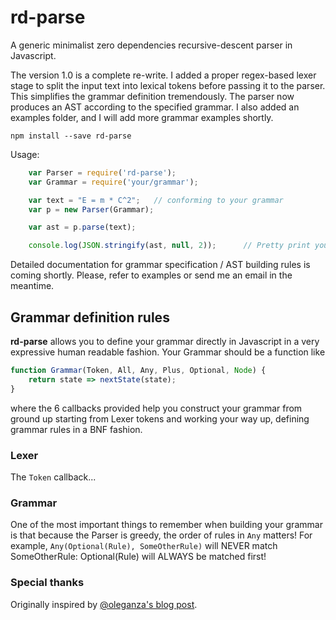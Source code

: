 # rd-parse
A generic minimalist zero dependencies recursive-descent parser in Javascript.

The version 1.0 is a complete re-write.
I added a proper regex-based lexer stage to split the input text into lexical tokens before passing it to the parser. This simplifies the grammar definition tremendously. The parser now produces an AST according to the specified grammar.
I also added an examples folder, and I will add more grammar examples shortly.

    npm install --save rd-parse

Usage:
```javascript
    var Parser = require('rd-parse');
    var Grammar = require('your/grammar');

    var text = "E = m * C^2";   // conforming to your grammar 
    var p = new Parser(Grammar);

    var ast = p.parse(text);

    console.log(JSON.stringify(ast, null, 2));      // Pretty print your AST
```
Detailed documentation for grammar specification / AST building rules is coming shortly. Please, refer to examples or send me an email in the meantime.

## Grammar definition rules
**rd-parse** allows you to define your grammar directly in Javascript in a very expressive human readable fashion.
Your Grammar should be a function like
```javascript
function Grammar(Token, All, Any, Plus, Optional, Node) {
    return state => nextState(state);
}
```
where the 6 callbacks provided help you construct your grammar from ground up starting from Lexer tokens and working your way up, defining grammar rules in a BNF fashion.

### Lexer
The `Token` callback...


### Grammar
One of the most important things to remember when building your grammar is that because the Parser is greedy, the order of rules in `Any` matters!
For example, `Any(Optional(Rule), SomeOtherRule)` will NEVER match SomeOtherRule: Optional(Rule) will ALWAYS be matched first!

### Special thanks
Originally inspired by [@oleganza's blog post](http://blog.oleganza.com/post/106246432/recursive-descent-parser-in-javascript).


